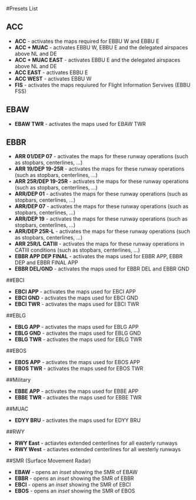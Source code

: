 #Presets List

## ACC
* **ACC** - activates the maps required for EBBU W and EBBU E
* **ACC + MUAC** - activates EBBU W, EBBU E and the delegated airspaces above NL and DE
* **ACC + MUAC EAST** - activates EBBU E and the delegated airspaces above NL and DE
* **ACC EAST** - activates EBBU E
* **ACC WEST** - activates EBBU W
* **FIS** - activates the maps requiured for Flight Information Servives (EBBU FSS)

## EBAW
* **EBAW TWR** - activates the maps used for EBAW TWR

## EBBR
* **ARR 01/DEP 07** - activates the maps for these runway operations (such as stopbars, centerlines, ...)
* **ARR 19/DEP 19-25R** - activates the maps for these runway operations (such as stopbars, centerlines, ...)
* **ARR 25R/DEP 19-25R** - activates the maps for these runway operations (such as stopbars, centerlines, ...)
* **ARR/DEP 01** - activates the maps for these runway operations (such as stopbars, centerlines, ...)
* **ARR/DEP 07** - activates the maps for these runway operations (such as stopbars, centerlines, ...)
* **ARR/DEP 19** - activates the maps for these runway operations (such as stopbars, centerlines, ...)
* **ARR/DEP 25R-L** - activates the maps for these runway operations (such as stopbars, centerlines, ...)
* **ARR 25R/L CATIII** - activates the maps for these runway operations in CATIII conditions (such as stopbars, centerlines, ...)
* **EBBR APP DEP FINAL** - activates the maps used for EBBR APP, EBBR DEP and EBBR FINAL APP
* **EBBR DEL/GND** - activates the maps used for EBBR DEL and EBBR GND

##EBCI
* **EBCI APP** - activates the maps used for EBCI APP
* **EBCI GND** - activates the maps used for EBCI GND
* **EBCI TWR** - activates the maps used for EBCI TWR

##EBLG
* **EBLG APP** - activates the maps used for EBLG APP
* **EBLG GND** - activates the maps used for EBLG GND
* **EBLG TWR** - activates the maps used for EBLG TWR

##EBOS
* **EBOS APP** - activates the maps used for EBOS APP
* **EBOS TWR** - activates the maps used for EBOS TWR

##Military
* **EBBE APP** - activates the maps used for EBBE APP
* **EBBE TWR** - activates the maps used for EBBE TWR

##MUAC
* **EDYY BRU** - activates the maps used for EDYY BRU

##RWY
* **RWY East** - actiavtes extended centerlines for all easterly runways
* **RWY West** - actiavtes extended centerlines for all westerly runways

##SMR (Surface Movement Radar)
* **EBAW** - opens an *inset* showing the SMR of EBAW
* **EBBR** - opens an *inset* showing the SMR of EBBR
* **EBCI** - opens an *inset* showing the SMR of EBCI
* **EBOS** - opens an *inset* showing the SMR of EBOS